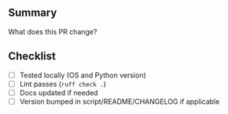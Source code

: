 ## Summary
What does this PR change?

## Checklist
- [ ] Tested locally (OS and Python version)
- [ ] Lint passes (`ruff check .`)
- [ ] Docs updated if needed
- [ ] Version bumped in script/README/CHANGELOG if applicable
